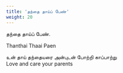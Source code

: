 ```yaml
---
title: 'தந்தை தாய்ப் பேண்'
weight: 20
---
```

 

தந்தை தாய்ப் பேண்.

Thanthai Thaai Paen

உன் தாய் தந்தையரை அன்புடன் போற்றி காப்பாற்று  
Love and care your parents